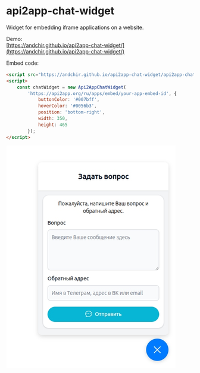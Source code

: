 # api2app-chat-widget
Widget for embedding iframe applications on a website.

Demo:  
[https://andchir.github.io/api2app-chat-widget/](https://andchir.github.io/api2app-chat-widget/)

Embed code:  
```html
<script src="https://andchir.github.io/api2app-chat-widget/api2app-chat-widget.js"></script>
<script>
    const chatWidget = new Api2AppChatWidget(
        'https://api2app.org/ru/apps/embed/your-app-embed-id', {
            buttonColor: '#007bff',
            hoverColor: '#0056b3',
            position: 'bottom-right',
            width: 350,
            height: 465
        });
</script>
```
![Screenshot](https://github.com/andchir/api2app-chat-widget/blob/main/screenshot.jpg?raw=true)
